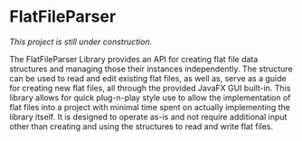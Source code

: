 # FlatFileParser

*This project is still under construction.*

The FlatFileParser Library provides an API for creating flat file data structures and managing those their instances independently. The structure can be used to read and edit existing flat files, as well as, serve as a guide for creating new flat files, all through the provided JavaFX GUI built-in. This library allows for quick plug-n-play style use to allow the implementation of flat files into a project with minimal time spent on actually implementing the library itself. It is designed to operate as-is and not require additional input other than creating and using the structures to read and write flat files.
